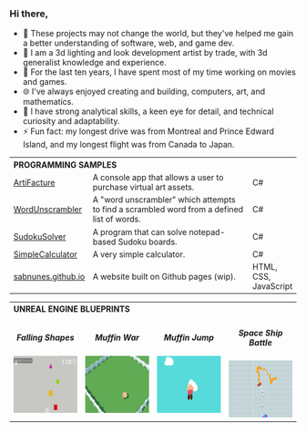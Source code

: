 ### Hi there,
- 👾 These projects may not change the world, but they've helped me gain a better understanding of software, web, and game dev.
- 🎨 I am a 3d lighting and look development artist by trade, with 3d generalist knowledge and experience.
- 🎥 For the last ten years, I have spent most of my time working on movies and games.
- 🌐 I've always enjoyed creating and building, computers, art, and mathematics. 
- 🧠 I have strong analytical skills, a keen eye for detail, and technical curiosity and adaptability.
- ⚡ Fun fact: my longest drive was from Montreal and Prince Edward Island, and my longest flight was from Canada to Japan.


<table>
<tr>
<th align="left" colspan="3">PROGRAMMING SAMPLES</th></tr>
<tr>
<td align="top" width="15%">
<a target="_blank" href="https://github.com/sabnunes/ArtiFacture" target="_blank" rel="noreferrer noopener">ArtiFacture</a>
</td>
<td align="top" width="60%">
A console app that allows a user to purchase virtual art assets.
</td>
<td align="top" width="15%">	
C#
</td>
</tr>
	
<tr>
<td align="top">
<a target="_blank" href="https://github.com/sabnunes/WordUnscrambler" target="_blank" rel="noreferrer noopener">WordUnscrambler</a>
</td>
<td align="top">
A "word unscrambler" which attempts to find a scrambled word from a defined list of words.
</td>
<td align="top">	
C#
</td>
	
</tr>
<tr>
<td align="top">
<a target="_blank" href="https://github.com/sabnunes/SudokuSolver" target="_blank" rel="noreferrer noopener">SudokuSolver</a>
</td>
<td align="top">
A program that can solve notepad-based Sudoku boards.
</td>
<td align="top">	
C#
</td>
</tr>
	
<tr>
<td align="top">
<a target="_blank" href="https://github.com/sabnunes/SimpleCalculator" target="_blank" rel="noreferrer noopener">SimpleCalculator</a>
</td>
<td align="top">
A very simple calculator.
</td>
<td align="top">	
C#
</td>
</tr>
	
	

<tr>
<td align="top">
<a target="_blank" href="https://github.com/sabnunes/sabnunes.github.io" target="_blank" rel="noreferrer noopener">sabnunes.github.io</a>
</td>
<td align="top">
A website built on Github pages (wip).
</td>
<td align="top">	
HTML, CSS, JavaScript
</td>
</tr>
</table>


<table>
<tr>
	<th align="left"  colspan="4">UNREAL ENGINE BLUEPRINTS</th></tr><tr>
	<td align="top" width="25%">
	<h5 align="center">Falling Shapes</h5>
	<div align="center">
	<a target="_blank" href="https://github.com/sabnunes/FallingShapes" target="_blank" rel="noreferrer noopener">
	<img src="https://github.com/sabnunes/sabnunes.github.io/blob/main/images/project_geoCatch.gif" alt="Falling Shapes" width="150" height="100">
	</a>
	</div>
	</td>
	<td align="top" width="25%">
	<h5 align="center">Muffin War</h5>
	<div align="center">
	<a target="_blank" href="https://github.com/sabnunes/MuffinWar" target="_blank" rel="noreferrer noopener">
	<img src="https://github.com/sabnunes/sabnunes.github.io/blob/main/images/project_muffinWar.gif" alt="Muffin War" width="150" height="100">
	</a>
	</div>
	</td>
	<td align="top" width="25%">
	<h5 align="center">Muffin Jump</h5>
	<div align="center">
	<a target="_blank" href="https://github.com/sabnunes/MuffinJump" target="_blank" rel="noreferrer noopener">
	<img src="https://github.com/sabnunes/sabnunes.github.io/blob/main/images/project_skywardMuffin.gif" alt="Muffin Jump" width="150" height="100">
	</a>
	</div>
	</td>
	<td align="top" width="25%">
	<h5 align="center">Space Ship Battle</h5>
	<div align="center">
	<a target="_blank" href="https://github.com/sabnunes/SpaceshipBattle" target="_blank" rel="noreferrer noopener">
	<img src="https://github.com/sabnunes/sabnunes.github.io/blob/main/images/project_spaceShipBattle.gif" alt="Space Ship Battle" width="150" height="100">
	</a>
	</div>
	</td>
</tr>
</table>

